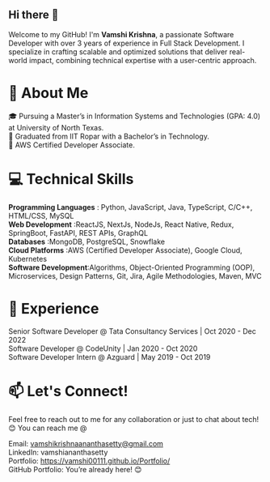 ## Hi there 👋

Welcome to my GitHub! I'm __Vamshi Krishna__, a passionate Software Developer with over 3 years of experience in Full Stack Development. I specialize in crafting scalable and optimized solutions that deliver real-world impact, combining technical expertise with a user-centric approach.

# 🚀 About Me
🎓 Pursuing a Master’s in Information Systems and Technologies (GPA: 4.0) at University of North Texas.  
🏫 Graduated from IIT Ropar with a Bachelor’s in Technology.  
🌟 AWS Certified Developer Associate.  

# 💻 Technical Skills
__Programming Languages__ : Python, JavaScript, Java, TypeScript, C/C++, HTML/CSS, MySQL  
__Web Development__ :ReactJS, NextJs, NodeJs, React Native, Redux, SpringBoot, FastAPI, REST APIs, GraphQL  
__Databases__ :MongoDB, PostgreSQL, Snowflake  
__Cloud Platforms__ :AWS (Certified Developer Associate), Google Cloud, Kubernetes  
__Software Development__:Algorithms, Object-Oriented Programming (OOP), Microservices, Design Patterns, Git, Jira, Agile Methodologies, Maven, MVC  

# 🏢 Experience
Senior Software Developer @ Tata Consultancy Services | Oct 2020 - Dec 2022  
Software Developer @ CodeUnity | Jan 2020 - Oct 2020  
Software Developer Intern @ Azguard | May 2019 - Oct 2019  

# 📫 Let's Connect!
Feel free to reach out to me for any collaboration or just to chat about tech! 😊 You can reach me @   

Email: vamshikrishnaananthasetty@gmail.com  
LinkedIn: vamshiananthasetty  
Portfolio: https://vamshi00111.github.io/Portfolio/  
GitHub Portfolio: You’re already here! 😊  

<!--

**Vamshi00111/Vamshi00111** is a ✨ _special_ ✨ repository because its `README.md` (this file) appears on your GitHub profile.
- 🔭 I’m currently working on ...
- 🌱 I’m currently learning ...
- 👯 I’m looking to collaborate on ...
- 🤔 I’m looking for help with ...
- 💬 Ask me about ...
- 📫 How to reach me: ...
- 😄 Pronouns: ...
- ⚡ Fun fact: ...
-->
